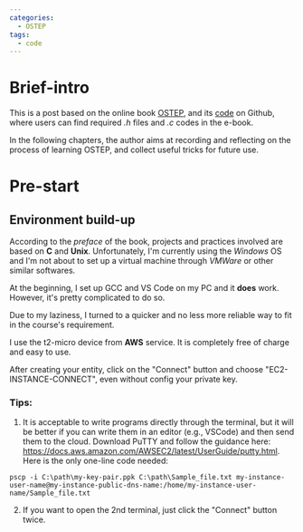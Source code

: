 ```yaml
---
categories: 
  - OSTEP
tags:
  - code
---
```

# Brief-intro

This is a post based on the online book [OSTEP](https://pages.cs.wisc.edu/~remzi/OSTEP/), and its [code](https://github.com/remzi-arpacidusseau/ostep-code) on Github, where users can find required *.h* files and *.c* codes in the e-book.

In the following chapters, the author aims at recording and reflecting on the process of learning OSTEP, and collect useful tricks for future use.

# Pre-start

## Environment build-up
According to the *preface* of the book, projects and practices involved are based on **C** and **Unix**. Unfortunately, I'm currently using the *Windows* OS and I'm not about to set up a virtual machine through *VMWare* or other similar softwares.

At the beginning, I set up GCC and VS Code on my PC and it **does** work. However, it's pretty complicated to do so.


Due to my laziness, I turned to a quicker and no less more reliable way to fit in the course's requirement.

I use the t2-micro device from **AWS** service. It is completely free of charge and easy to use.

After creating your entity, click on the "Connect" button and choose "EC2-INSTANCE-CONNECT", even without config your private key.

### Tips:
1. It is acceptable to write programs directly through the terminal, but it will be better if you can write them in an editor (e.g., VSCode) and then send them to the cloud. Download PuTTY and follow the guidance here: https://docs.aws.amazon.com/AWSEC2/latest/UserGuide/putty.html. Here is the only one-line code needed:

`pscp -i C:\path\my-key-pair.ppk C:\path\Sample_file.txt my-instance-user-name@my-instance-public-dns-name:/home/my-instance-user-name/Sample_file.txt`

2. If you want to open the 2nd terminal, just click the "Connect" button twice.
